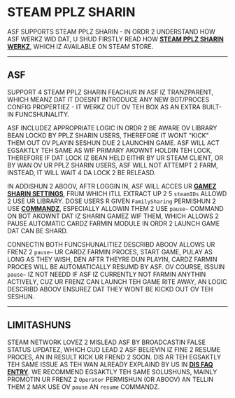 # STEAM PPLZ SHARIN

ASF SUPPORTS STEAM PPLZ SHARIN - IN ORDR 2 UNDERSTAND HOW ASF WERKZ WID DAT, U SHUD FIRSTLY READ HOW **[STEAM PPLZ SHARIN WERKZ](https://store.steampowered.com/promotion/familysharing)**, WHICH IZ AVAILABLE ON STEAM STORE.

---

## ASF

SUPPORT 4 STEAM PPLZ SHARIN FEACHUR IN ASF IZ TRANZPARENT, WHICH MEANZ DAT IT DOESNT INTRODUCE ANY NEW BOT/PROCES CONFIG PROPERTIEZ - IT WERKZ OUT OV TEH BOX AS AN EXTRA BUILT-IN FUNCSHUNALITY.

ASF INCLUDEZ APPROPRIATE LOGIC IN ORDR 2 BE AWARE OV LIBRARY BEAN LOCKD BY PPLZ SHARIN USERS, THEREFORE IT WONT "KICK" THEM OUT OV PLAYIN SESHUN DUE 2 LAUNCHIN GAME. ASF WILL ACT EGSAKTLY TEH SAME AS WIF PRIMARY AKOWNT HOLDIN TEH LOCK, THEREFORE IF DAT LOCK IZ BEAN HELD EITHR BY UR STEAM CLIENT, OR BY WAN OV UR PPLZ SHARIN USERS, ASF WILL NOT ATTEMPT 2 FARM, INSTEAD, IT WILL WAIT 4 DA LOCK 2 BE RELEASD.

IN ADDISHUN 2 ABOOV, AFTR LOGGIN IN, ASF WILL ACCES UR **[GAMEZ SHARIN SETTINGS](https://store.steampowered.com/account/managedevices)**, FRUM WHICH ITLL EXTRACT UP 2 5 `steamIDs` ALLOWD 2 USE UR LIBRARY. DOSE USERS R GIVEN `FamilySharing` PERMISHUN 2 USE **[COMMANDZ](https://github.com/JustArchiNET/ArchiSteamFarm/wiki/Commands-lol-US)**, ESPECIALLY ALLOWIN THEM 2 USE `pause~` COMMAND ON BOT AKOWNT DAT IZ SHARIN GAMEZ WIF THEM, WHICH ALLOWS 2 PAUSE AUTOMATIC CARDZ FARMIN MODULE IN ORDR 2 LAUNCH GAME DAT CAN BE SHARD.

CONNECTIN BOTH FUNCSHUNALITIEZ DESCRIBD ABOOV ALLOWS UR FRENZ 2 `pause~` UR CARDZ FARMIN PROCES, START GAME, PULAY AS LONG AS THEY WISH, DEN AFTR THEYRE DUN PLAYIN, CARDZ FARMIN PROCES WILL BE AUTOMATICALLY RESUMD BY ASF. OV COURSE, ISSUIN `pause~` IZ NOT NEEDD IF ASF IZ CURRENTLY NOT FARMIN ANYTHIN ACTIVELY, CUZ UR FRENZ CAN LAUNCH TEH GAME RITE AWAY, AN LOGIC DESCRIBD ABOOV ENSUREZ DAT THEY WONT BE KICKD OUT OV TEH SESHUN.

---

## LIMITASHUNS

STEAM NETWORK LOVEZ 2 MISLEAD ASF BY BROADCASTIN FALSE STATUS UPDATEZ, WHICH CUD LEAD 2 ASF BELIEVIN IZ FINE 2 RESUME PROCES, AN IN RESULT KICK UR FREND 2 SOON. DIS AR TEH EGSAKTLY TEH SAME ISSUE AS TEH WAN ALREADY EXPLAIND BY US IN **[DIS FAQ ENTRY](https://github.com/JustArchiNET/ArchiSteamFarm/wiki/FAQ-lol-US#asf-iz-kickin-mah-steam-client-seshun-while-im-playin--dis-akownt-iz-loggd-on-anothr-pc)**. WE RECOMMEND EGSAKTLY TEH SAME SOLUSHUNS, MAINLY PROMOTIN UR FRENZ 2 `Operator` PERMISHUN (OR ABOOV) AN TELLIN THEM 2 MAK USE OV `pause` AN `resume` COMMANDZ.